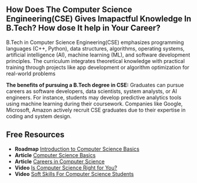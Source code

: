 ## How Does The Computer Science Engineering(CSE) Gives Imapactful Knowledge In B.Tech? How dose It help in Your Career?

B.Tech in Computer Science Engineering(CSE) emphasizes programming languages (C++, Python), data structures, algorithms, operating systems, artificial intelligence (AI), machine learning (ML), and software development principles. The curriculum integrates theoretical knowledge with practical training through projects like app development or algorithm optimization for real-world problems

**The benefits of pursuing a B.Tech degree in CSE:**
Graduates can pursue careers as software developers, data scientists, system analysts, or AI engineers. For instance, students may develop predictive analytics tools using machine learning during their coursework. Companies like Google, Microsoft, Amazon actively recruit CSE graduates due to their expertise in coding and system design.


## Free Resources  

- **Roadmap** [Introduction to Computer Science Basics](https://roadmap.sh/internet)  
- **Article** [Computer Science Basics](https://www.computerscience.org/resources/computer-science-basics/)  
- **Article** [Careers in Computer Science ](https://www.bls.gov/ooh/computer-and-information-technology/home.htm)  
- **Video** [Is Computer Science Right for You? ](https://www.youtube.com/watch?v=ySwjmH0vQyc)
- **Video** [Soft Skills For Computer Science Students](https://www.youtube.com/watch?v=cQe94o9rV_k)